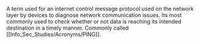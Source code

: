 A term used for an internet control message protocol used on the network layer by devices to diagnose network communication issues. Its most commonly used to check whether or not data is reaching its intended destination in a timely manner. Commonly called [[Info_Sec_Studies/Acronyms/PING]].
